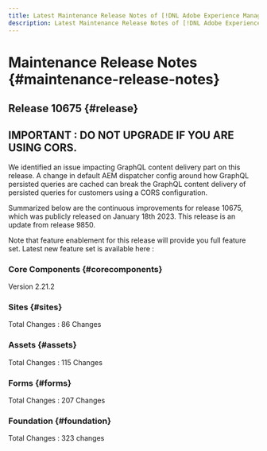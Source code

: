 ```yaml
---
title: Latest Maintenance Release Notes of [!DNL Adobe Experience Manager] as a Cloud Service.
description: Latest Maintenance Release Notes of [!DNL Adobe Experience Manager] as a Cloud Service.
---
```


# Maintenance Release Notes {#maintenance-release-notes}

## Release 10675 {#release}
 
## IMPORTANT : DO NOT UPGRADE IF YOU ARE USING CORS.
We identified an issue impacting GraphQL content delivery part on this release. A change in default AEM dispatcher config around how GraphQL persisted queries are cached can break the GraphQL content delivery of persisted queries for customers using a CORS configuration.

Summarized below are the continuous improvements for release 10675, which was publicly released on January 18th 2023. This release is an update from release 9850.

Note that feature enablement for this release will provide you full feature set. Latest new feature set is available here : 

### Core Components {#corecomponents}

Version 2.21.2

### Sites {#sites}

Total Changes : 86 Changes

### Assets {#assets}

Total Changes : 115 Changes

### Forms {#forms}

Total Changes : 207 Changes

### Foundation {#foundation}

Total Changes : 323 changes
